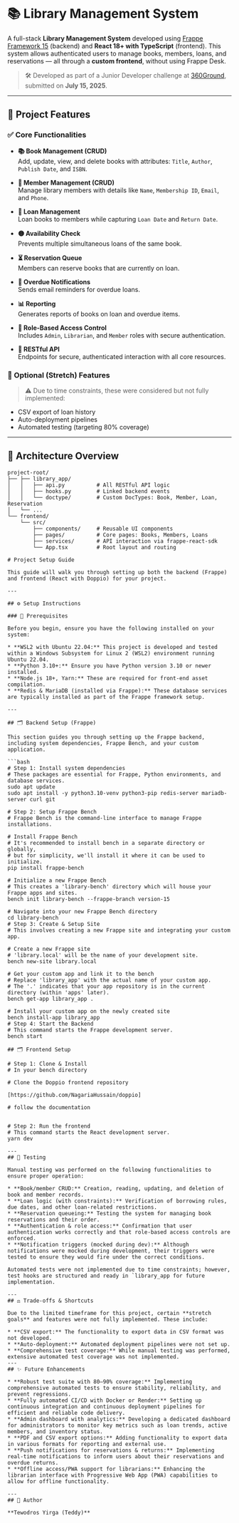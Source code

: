 # 📚 Library Management System

A full-stack **Library Management System** developed using [Frappe Framework 15](https://frappeframework.com/) (backend) and **React 18+ with TypeScript** (frontend). This system allows authenticated users to manage books, members, loans, and reservations — all through a **custom frontend**, without using Frappe Desk.

> 🛠 Developed as part of a Junior Developer challenge at [360Ground](https://360ground.com), submitted on **July 15, 2025**.

---

## 🚀 Project Features

### ✅ Core Functionalities

- **📚 Book Management (CRUD)**  
  Add, update, view, and delete books with attributes: `Title`, `Author`, `Publish Date`, and `ISBN`.

- **👤 Member Management (CRUD)**  
  Manage library members with details like `Name`, `Membership ID`, `Email`, and `Phone`.

- **📄 Loan Management**  
  Loan books to members while capturing `Loan Date` and `Return Date`.

- **🟡 Availability Check**  
  Prevents multiple simultaneous loans of the same book.

- **⏳ Reservation Queue**  
  Members can reserve books that are currently on loan.

- **📧 Overdue Notifications**  
  Sends email reminders for overdue loans.

- **📊 Reporting**  
  Generates reports of books on loan and overdue items.

- **🔐 Role-Based Access Control**  
  Includes `Admin`, `Librarian`, and `Member` roles with secure authentication.

- **🧪 RESTful API**  
  Endpoints for secure, authenticated interaction with all core resources.

### 🧩 Optional (Stretch) Features

> ⚠️ Due to time constraints, these were considered but not fully implemented:

- CSV export of loan history  
- Auto-deployment pipelines  
- Automated testing (targeting 80% coverage)

---

## 🧱 Architecture Overview

```
project-root/
├── ├── library_app/
│   │   ├── api.py          # All RESTful API logic
│   │   ├── hooks.py        # Linked backend events
│   │   └── doctype/        # Custom DocTypes: Book, Member, Loan, Reservation
│   └── ...
└── frontend/
    └── src/
        ├── components/     # Reusable UI components
        ├── pages/          # Core pages: Books, Members, Loans
        ├── services/       # API interaction via frappe-react-sdk
        └── App.tsx         # Root layout and routing

# Project Setup Guide

This guide will walk you through setting up both the backend (Frappe) and frontend (React with Doppio) for your project.

---

## ⚙️ Setup Instructions

### 🔧 Prerequisites

Before you begin, ensure you have the following installed on your system:

* **WSL2 with Ubuntu 22.04:** This project is developed and tested within a Windows Subsystem for Linux 2 (WSL2) environment running Ubuntu 22.04.
* **Python 3.10+:** Ensure you have Python version 3.10 or newer installed.
* **Node.js 18+, Yarn:** These are required for front-end asset compilation.
* **Redis & MariaDB (installed via Frappe):** These database services are typically installed as part of the Frappe framework setup.

---

## 🗂️ Backend Setup (Frappe)

This section guides you through setting up the Frappe backend, including system dependencies, Frappe Bench, and your custom application.

```bash
# Step 1: Install system dependencies
# These packages are essential for Frappe, Python environments, and database services.
sudo apt update
sudo apt install -y python3.10-venv python3-pip redis-server mariadb-server curl git

# Step 2: Setup Frappe Bench
# Frappe Bench is the command-line interface to manage Frappe installations.

# Install Frappe Bench
# It's recommended to install bench in a separate directory or globally,
# but for simplicity, we'll install it where it can be used to initialize.
pip install frappe-bench

# Initialize a new Frappe Bench
# This creates a 'library-bench' directory which will house your Frappe apps and sites.
bench init library-bench --frappe-branch version-15

# Navigate into your new Frappe Bench directory
cd library-bench
# Step 3: Create & Setup Site
# This involves creating a new Frappe site and integrating your custom app.

# Create a new Frappe site
# 'library.local' will be the name of your development site.
bench new-site library.local

# Get your custom app and link it to the bench
# Replace 'library_app' with the actual name of your custom app.
# The '.' indicates that your app repository is in the current directory (within 'apps' later).
bench get-app library_app .

# Install your custom app on the newly created site
bench install-app library_app
# Step 4: Start the Backend
# This command starts the Frappe development server.
bench start

## 🗂️ Frontend Setup 

# Step 1: Clone & Install
# In your bench directory 

# Clone the Doppio frontend repository

[https://github.com/NagariaHussain/doppio]

# follow the documentation


# Step 2: Run the frontend
# This command starts the React development server.
yarn dev

---
## 🧪 Testing

Manual testing was performed on the following functionalities to ensure proper operation:

* **Book/member CRUD:** Creation, reading, updating, and deletion of book and member records.
* **Loan logic (with constraints):** Verification of borrowing rules, due dates, and other loan-related restrictions.
* **Reservation queueing:** Testing the system for managing book reservations and their order.
* **Authentication & role access:** Confirmation that user authentication works correctly and that role-based access controls are enforced.
* **Notification triggers (mocked during dev):** Although notifications were mocked during development, their triggers were tested to ensure they would fire under the correct conditions.

Automated tests were not implemented due to time constraints; however, test hooks are structured and ready in `library_app for future implementation.

---
## ⚖️ Trade-offs & Shortcuts

Due to the limited timeframe for this project, certain **stretch goals** and features were not fully implemented. These include:

* **CSV export:** The functionality to export data in CSV format was not developed.
* **Auto-deployment:** Automated deployment pipelines were not set up.
* **Comprehensive test coverage:** While manual testing was performed, extensive automated test coverage was not implemented.
---
## ✨ Future Enhancements 

* **Robust test suite with 80–90% coverage:** Implementing comprehensive automated tests to ensure stability, reliability, and prevent regressions.
* **Fully automated CI/CD with Docker or Render:** Setting up continuous integration and continuous deployment pipelines for efficient and reliable code delivery.
* **Admin dashboard with analytics:** Developing a dedicated dashboard for administrators to monitor key metrics such as loan trends, active members, and inventory status.
* **PDF and CSV export options:** Adding functionality to export data in various formats for reporting and external use.
* **Push notifications for reservations & returns:** Implementing real-time notifications to inform users about their reservations and overdue returns.
* **Offline access/PWA support for librarians:** Enhancing the librarian interface with Progressive Web App (PWA) capabilities to allow for offline functionality.

---
## 🙌 Author

**Tewodros Yirga (Teddy)**
